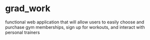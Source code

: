 # grad_work
functional web application that will allow users to easily choose and purchase gym memberships, sign up for workouts, and interact with personal trainers
